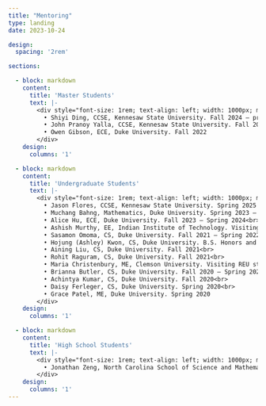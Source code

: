```yaml
---
title: "Mentoring"
type: landing
date: 2023-10-24

design:
  spacing: '2rem'

sections:

  - block: markdown
    content:
      title: 'Master Students'
      text: |-
        <div style="font-size: 1rem; text-align: left; width: 1000px; margin: 0 auto; line-height: 1.6;">
          • Shiyi Ding, CCSE, Kennesaw State University. Fall 2024 – present<br>
          • John Pranoy Yalla, CCSE, Kennesaw State University. Fall 2024 – present<br>
          • Owen Gibson, ECE, Duke University. Fall 2022
        </div>
    design:
      columns: '1'

  - block: markdown
    content:
      title: 'Undergraduate Students'
      text: |-
        <div style="font-size: 1rem; text-align: left; width: 1000px; margin: 0 auto; line-height: 1.6;">
          • Jason Flores, CCSE, Kennesaw State University. Spring 2025 – present<br>
          • Muchang Bahng, Mathematics, Duke University. Spring 2023 – Spring 2024<br>
          • Alice Hu, ECE, Duke University. Fall 2023 – Spring 2024<br>
          • Ashish Murthy, EE, Indian Institute of Technology. Visiting REU student at Duke University. Summer 2023<br>
          • Sasamon Omoma, CS, Duke University. Fall 2021 – Spring 2022<br>
          • Hojung (Ashley) Kwon, CS, Duke University. B.S. Honors and Graduation with Distinction projects. Summer 2020 – Fall 2021<br>
          • Aining Liu, CS, Duke University. Fall 2021<br>
          • Rohit Raguram, CS, Duke University. Fall 2021<br>
          • Maria Christenbury, ME, Clemson University. Visiting REU student at Duke University. Summer 2021<br>
          • Brianna Butler, CS, Duke University. Fall 2020 – Spring 2021<br>
          • Achintya Kumar, CS, Duke University. Fall 2020<br>
          • Daisy Ferleger, CS, Duke University. Spring 2020<br>
          • Grace Patel, ME, Duke University. Spring 2020
        </div>
    design:
      columns: '1'

  - block: markdown
    content:
      title: 'High School Students'
      text: |-
        <div style="font-size: 1rem; text-align: left; width: 1000px; margin: 0 auto; line-height: 1.6;">
          • Jonathan Zeng, North Carolina School of Science and Mathematics. Summer 2023 – Spring 2024
        </div>
    design:
      columns: '1'
---
```

<style>
  a { color: #0F52BA !important; }
</style>


